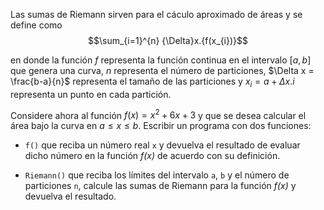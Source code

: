 Las sumas de Riemann sirven para el cáculo aproximado de áreas y se define como
$$\sum_{i=1}^{n} {\Delta}x.{f(x_{i})}$$

en donde la función $f$ representa la función continua en el intervalo $[a, b]$
que genera una curva,
$n$ representa el número de particiones,
$\Delta x = \frac{b-a}{n}$ representa el tamaño de las particiones y
$x_{i} = a + {\Delta}x.i$ representa un punto en cada partición.

Considere ahora al función $f(x) = x^2 + 6x + 3$ y que se desea calcular el área
bajo la curva en $a {\leq} x {\leq} b$. Escribir un programa con dos funciones:

* `f()` que reciba un número real `x` y devuelva el resultado de evaluar dicho
  número en la función _*f*(x)_ de acuerdo con su definición.

* `Riemann()` que reciba los límites del intervalo `a`, `b` y el número de
  particiones `n`, calcule las sumas de Riemann para la función _*f*(x)_ y devuelva
  el resultado.
